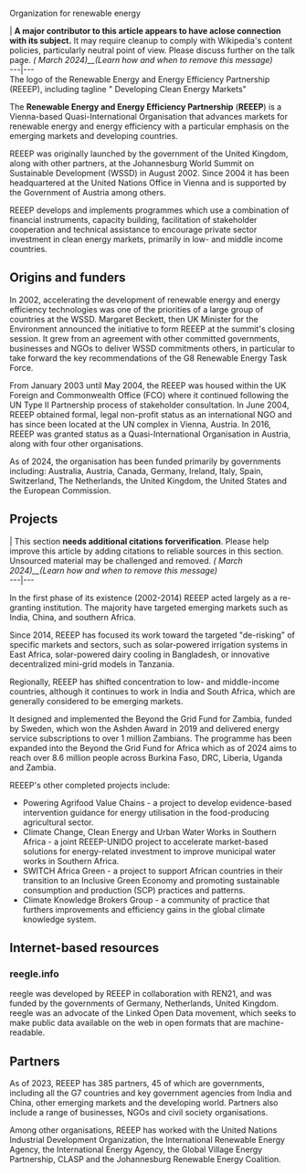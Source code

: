 Organization for renewable energy

| **A major contributor to this article appears to have aclose connection with
its subject.** It may require cleanup to comply with Wikipedia's content
policies, particularly neutral point of view. Please discuss further on the
talk page. _( March 2024)__(Learn how and when to remove this message)_  
---|---  
The logo of the Renewable Energy and Energy Efficiency Partnership (REEEP),
including tagline " Developing Clean Energy Markets"

The **Renewable Energy and Energy Efficiency Partnership** (**REEEP**) is a
Vienna-based Quasi-International Organisation that advances markets for
renewable energy and energy efficiency with a particular emphasis on the
emerging markets and developing countries.

REEEP was originally launched by the government of the United Kingdom, along
with other partners, at the Johannesburg World Summit on Sustainable
Development (WSSD) in August 2002. Since 2004 it has been headquartered at the
United Nations Office in Vienna and is supported by the Government of Austria
among others.

REEEP develops and implements programmes which use a combination of financial
instruments, capacity building, facilitation of stakeholder cooperation and
technical assistance to encourage private sector investment in clean energy
markets, primarily in low- and middle income countries.

## Origins and funders

In 2002, accelerating the development of renewable energy and energy
efficiency technologies was one of the priorities of a large group of
countries at the WSSD. Margaret Beckett, then UK Minister for the Environment
announced the initiative to form REEEP at the summit's closing session. It
grew from an agreement with other committed governments, businesses and NGOs
to deliver WSSD commitments others, in particular to take forward the key
recommendations of the G8 Renewable Energy Task Force.

From January 2003 until May 2004, the REEEP was housed within the UK Foreign
and Commonwealth Office (FCO) where it continued following the UN Type II
Partnership process of stakeholder consultation. In June 2004, REEEP obtained
formal, legal non-profit status as an international NGO and has since been
located at the UN complex in Vienna, Austria. In 2016, REEEP was granted
status as a Quasi-International Organisation in Austria, along with four other
organisations.

As of 2024, the organisation has been funded primarily by governments
including: Australia, Austria, Canada, Germany, Ireland, Italy, Spain,
Switzerland, The Netherlands, the United Kingdom, the United States and the
European Commission.

## Projects

| This section **needs additional citations forverification**. Please help
improve this article by adding citations to reliable sources in this section.
Unsourced material may be challenged and removed. _( March 2024)__(Learn how
and when to remove this message)_  
---|---  
  
In the first phase of its existence (2002-2014) REEEP acted largely as a re-
granting institution. The majority have targeted emerging markets such as
India, China, and southern Africa.

Since 2014, REEEP has focused its work toward the targeted "de-risking" of
specific markets and sectors, such as solar-powered irrigation systems in East
Africa, solar-powered dairy cooling in Bangladesh, or innovative decentralized
mini-grid models in Tanzania.

Regionally, REEEP has shifted concentration to low- and middle-income
countries, although it continues to work in India and South Africa, which are
generally considered to be emerging markets.

It designed and implemented the Beyond the Grid Fund for Zambia, funded by
Sweden, which won the Ashden Award in 2019 and delivered energy service
subscriptions to over 1 million Zambians. The programme has been expanded into
the Beyond the Grid Fund for Africa which as of 2024 aims to reach over 8.6
million people across Burkina Faso, DRC, Liberia, Uganda and Zambia.

REEEP's other completed projects include:

  * Powering Agrifood Value Chains - a project to develop evidence-based intervention guidance for energy utilisation in the food-producing agricultural sector.
  * Climate Change, Clean Energy and Urban Water Works in Southern Africa - a joint REEEP-UNIDO project to accelerate market-based solutions for energy-related investment to improve municipal water works in Southern Africa.
  * SWITCH Africa Green - a project to support African countries in their transition to an Inclusive Green Economy and promoting sustainable consumption and production (SCP) practices and patterns.
  * Climate Knowledge Brokers Group - a community of practice that furthers improvements and efficiency gains in the global climate knowledge system.

## Internet-based resources

### reegle.info

reegle was developed by REEEP in collaboration with REN21, and was funded by
the governments of Germany, Netherlands, United Kingdom. reegle was an
advocate of the Linked Open Data movement, which seeks to make public data
available on the web in open formats that are machine-readable.

## Partners

As of 2023, REEEP has 385 partners, 45 of which are governments, including all
the G7 countries and key government agencies from India and China, other
emerging markets and the developing world. Partners also include a range of
businesses, NGOs and civil society organisations.

Among other organisations, REEEP has worked with the United Nations Industrial
Development Organization, the International Renewable Energy Agency, the
International Energy Agency, the Global Village Energy Partnership, CLASP and
the Johannesburg Renewable Energy Coalition.